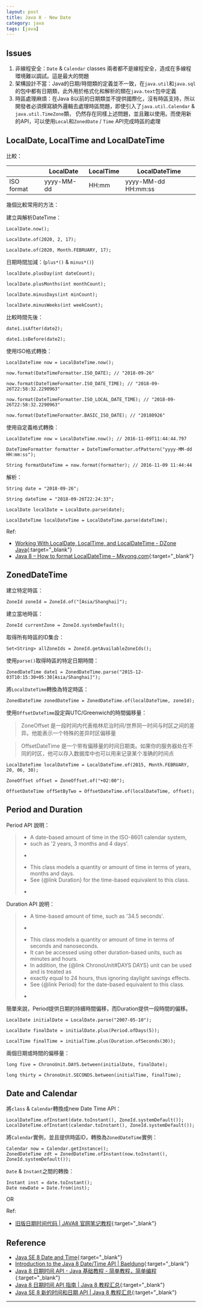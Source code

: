 ```yaml
---
layout: post
title: Java 8 - New Date
category: java
tags: [java]
---
```


## Issues

1. 非線程安全：`Date` & `Calendar` classes 兩者都不是線程安全，造成在多線程環境難以調試。這是最大的問題
1. 架構設計不當：Java的日期/時間類的定義並不一致，在`java.util`和`java.sql`的包中都有日期類，此外用於格式化和解析的類在`java.text`包中定義
1. 時區處理麻煩：在Java 8以前的日期類並不提供國際化，沒有時區支持，所以開發者必須撰寫額外邏輯去處理時區問題，即使引入了`java.util.Calendar` & `java.util.TimeZone`類，
   仍然存在同樣上述問題，並且難以使用。而使用新的API，可以使用`Local`和`ZonedDate` / `Time` API完成時區的處理

## LocalDate, LocalTime and LocalDateTime

比較：

<table>
    <thead>
        <tr>
            <th></th>
            <th>LocalDate</th>
            <th>LocalTime</th>
            <th>LocalDateTime</th>
        </tr>
    </thead>
    <tbody>
        <tr>
            <td>ISO format</td>
            <td>yyyy-MM-dd</td>
            <td>HH:mm</td>
            <td>yyyy-MM-dd HH:mm:ss</td>
        </tr>
    </tbody>
</table>

幾個比較常用的方法：

建立與解析DateTime：

```
LocalDate.now();

LocalDate.of(2020, 2, 17);

LocalDate.of(2020, Month.FEBRUARY, 17);
```

日期時間加減：(`plus*()` & `minus*()`)

```
localDate.plusDay(int dateCount);

localDate.plusMonths(int monthCount);

localDate.minusDays(int minCount);

localDate.minusWeeks(int weekCount);
```

比較時間先後：

```
date1.isAfter(date2);

date1.isBefore(date2);
```

使用ISO格式轉換：

```
LocalDateTime now = LocalDateTime.now();

now.format(DateTimeFormatter.ISO_DATE); // "2018-09-26"

now.format(DateTimeFormatter.ISO_DATE_TIME); // "2018-09-26T22:58:32.2290963"

now.format(DateTimeFormatter.ISO_LOCAL_DATE_TIME); // "2018-09-26T22:58:32.2290963"

now.format(DateTimeFormatter.BASIC_ISO_DATE); // "20180926"
```

使用自定義格式轉換：

```
LocalDateTime now = LocalDateTime.now(); // 2016-11-09T11:44:44.797

DateTimeFormatter formatter = DateTimeFormatter.ofPattern("yyyy-MM-dd HH:mm:ss");

String formatDateTime = now.format(formatter); // 2016-11-09 11:44:44
```

解析：

```
String date = "2018-09-26";

String dateTime = "2018-09-26T22:24:33";

LocalDate localDate = LocalDate.parse(date);

LocalDateTime localDateTime = LocalDateTime.parse(dateTime);
```

Ref:
- [Working With LocalDate, LocalTime, and LocalDateTime - DZone Java](https://dzone.com/articles/working-with-localdate-localtime-and-localdatetime){:target="_blank"}
- [Java 8 – How to format LocalDateTime – Mkyong.com](https://mkyong.com/java8/java-8-how-to-format-localdatetime/){:target="_blank"}

## ZonedDateTime

建立特定時區：

```
ZoneId zoneId = ZoneId.of("[Asia/Shanghai]");
```

建立當地時區：

```
ZoneId currentZone = ZoneId.systemDefault();
```

取得所有時區的ID集合：

```
Set<String> allZoneIds = ZoneId.getAvailableZoneIds();
```

使用`parse()`取得時區的特定日期時間：

```
ZonedDateTime date1 = ZonedDateTime.parse("2015-12-03T10:15:30+05:30[Asia/Shanghai]");
```

將`LocalDateTime`轉換為特定時區：

```
ZonedDateTime zonedDateTime = ZonedDateTime.of(localDateTime, zoneId);
```

使用`OffsetDateTime`設定與UTC/Greenwich的時間偏移量：

> ZoneOffset 是一段时间内代表格林尼治时间/世界同一时间与时区之间的差异。他能表示一个特殊的差异时区偏移量

> OffsetDateTime 是一个带有偏移量的时间日期类。如果你的服务器处在不同的时区，他可以存入数据库中也可以用来记录某个准确的时间点

```
LocalDateTime localDateTime = LocalDateTime.of(2015, Month.FEBRUARY, 20, 06, 30);

ZoneOffset offset = ZoneOffset.of("+02:00");
 
OffsetDateTime offSetByTwo = OffsetDateTime.of(localDateTime, offset);
```

## Period and Duration

Period API 說明：

>  * A date-based amount of time in the ISO-8601 calendar system,<br>
>  * such as '2 years, 3 months and 4 days'.<br>
>  * <p><br>
>  * This class models a quantity or amount of time in terms of years, months and days.<br>
>  * See {@link Duration} for the time-based equivalent to this class.<br>
>  * <p>

Duration API 說明：

>  * A time-based amount of time, such as '34.5 seconds'.<br>
>  * <p><br>
>  * This class models a quantity or amount of time in terms of seconds and nanoseconds.<br>
>  * It can be accessed using other duration-based units, such as minutes and hours.<br>
>  * In addition, the {@link ChronoUnit#DAYS DAYS} unit can be used and is treated as<br>
>  * exactly equal to 24 hours, thus ignoring daylight savings effects.<br>
>  * See {@link Period} for the date-based equivalent to this class.<br>
>  * <p>

簡單來說，Period提供日期的持續時間偏移，而Duration提供一段時間的偏移。

```
LocalDate initialDate = LocalDate.parse("2007-05-10");

LocalDate finalDate = initialDate.plus(Period.ofDays(5));

LocalTime finalTime = initialTime.plus(Duration.ofSeconds(30));
```

兩個日期或時間的偏移量：

```
long five = ChronoUnit.DAYS.between(initialDate, finalDate);

long thirty = ChronoUnit.SECONDS.between(initialTime, finalTime);
```

## Date and Calendar

將`class` & `Calendar`轉換成new Date Time API：

```
LocalDateTime.ofInstant(date.toInstant(), ZoneId.systemDefault());
LocalDateTime.ofInstant(calendar.toInstant(), ZoneId.systemDefault());
```

將`Calendar`實例，並且提供時區ID，轉換為`ZonedDateTime`實例：

```
Calendar now = Calendar.getInstance();
ZonedDateTime zdt = ZonedDateTime.ofInstant(now.toInstant(), ZoneId.systemDefault());
```

`Date` & `Instant`之間的轉換：

```
Instant inst = date.toInstant();
Date newDate = Date.from(inst);
```

OR

Ref:
- [旧版日期时间代码 \| JAVA8 官网笔记教程](https://bit.ly/320pZgp){:target="_blank"}

## Reference

- [Java SE 8 Date and Time](https://www.oracle.com/technical-resources/articles/java/jf14-date-time.html){:target="_blank"}
- [Introduction to the Java 8 Date/Time API \| Baeldung](https://www.baeldung.com/java-8-date-time-intro){:target="_blank"}
- [Java 8 日期时间 API - Java 基础教程 - 简单教程，简单编程](https://www.twle.cn/l/yufei/java/java-basic-java8-datetime-api.html){:target="_blank"}
- [Java 8 日期时间 API 指南 \| Java 8 教程汇总](https://bit.ly/2HmJx5d){:target="_blank"}
- [Java SE 8 新的时间和日期 API \| Java 8 教程汇总](https://bit.ly/2OVlWN4){:target="_blank"}

---